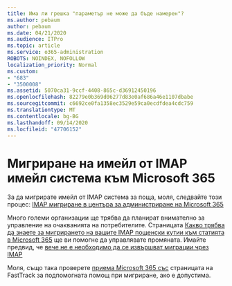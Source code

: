 ```yaml
---
title: Има ли грешка "параметър не може да бъде намерен"?
ms.author: pebaum
author: pebaum
ms.date: 04/21/2020
ms.audience: ITPro
ms.topic: article
ms.service: o365-administration
ROBOTS: NOINDEX, NOFOLLOW
localization_priority: Normal
ms.custom:
- "683"
- "3500008"
ms.assetid: 5070ca31-9ccf-4408-865c-d36912450196
ms.openlocfilehash: 82279e0b369d06277d83e0af686a46e1107dbabe
ms.sourcegitcommit: c6692ce0fa1358ec3529e59ca0ecdfdea4cdc759
ms.translationtype: MT
ms.contentlocale: bg-BG
ms.lasthandoff: 09/14/2020
ms.locfileid: "47706152"
---
```

# <a name="migrating-email-from-imap-email-system-to-microsoft-365"></a>Мигриране на имейл от IMAP имейл система към Microsoft 365

За да мигрирате имейл от IMAP система за поща, моля, следвайте този процес: [IMAP мигриране в центъра за администриране на Microsoft 365](https://docs.microsoft.com/Exchange/mailbox-migration/migrating-imap-mailboxes/imap-migration-in-the-admin-center)
  
Много големи организации ще трябва да планират внимателно за управление на очакванията на потребителите. Страницата [Какво трябва да знаете за мигрирането на вашите IMAP пощенски кутии към статията в Microsoft 365](https://docs.microsoft.com/Exchange/mailbox-migration/migrating-imap-mailboxes/migrating-imap-mailboxes) ще ви помогне да управлявате промяната. Имайте предвид, че [вече не е необходимо да се извършват миграции чрез IMAP](https://docs.microsoft.com/Exchange/mailbox-migration/perform-g-suite-migration)

Моля, също така проверете [приема Microsoft 365 със](https://www.microsoft.com/fasttrack/microsoft-365/office-365) страницата на FastTrack за подпомогната помощ при мигриране, ако е допустима.
  
